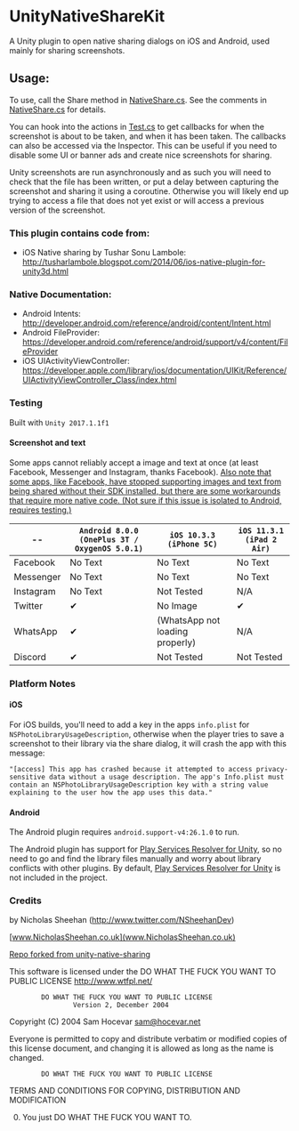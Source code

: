 # UnityNativeShareKit
A Unity plugin to open native sharing dialogs on iOS and Android, used mainly for sharing screenshots.

## Usage:
To use, call the Share method in [NativeShare.cs](UnityNativeShareKit/Assets/Plugins/NativeShare.cs). See the comments in [NativeShare.cs](UnityNativeShareKit/Assets/Plugins/NativeShare.cs) for details.

You can hook into the actions in [Test.cs](Assets/Native%20Share%20Demo%20Scene/Test.cs) to get callbacks for when the screenshot is about to be taken, and when it has been taken. The callbacks can also be accessed via the Inspector.
This can be useful if you need to disable some UI or banner ads and create nice screenshots for sharing.

Unity screenshots are run asynchronously and as such you will need to check that the file has been written, or put a delay between capturing the screenshot and sharing it using a coroutine. Otherwise you will likely end up trying to access a file that does not yet exist or will access a previous version of the screenshot.

### This plugin contains code from:
 - iOS Native sharing by Tushar Sonu Lambole: http://tusharlambole.blogspot.com/2014/06/ios-native-plugin-for-unity3d.html

### Native Documentation:
 - Android Intents: http://developer.android.com/reference/android/content/Intent.html
 - Android FileProvider: https://developer.android.com/reference/android/support/v4/content/FileProvider
 - iOS UIActivityViewController: https://developer.apple.com/library/ios/documentation/UIKit/Reference/UIActivityViewController_Class/index.html

### Testing
Built with `Unity 2017.1.1f1`

#### Screenshot and text
Some apps cannot reliably accept a image and text at once (at least Facebook, Messenger and Instagram, thanks Facebook).
[Also note that some apps, like Facebook, have stopped supporting images and text from being shared without their SDK installed, but there are some workarounds that require more native code. (Not sure if this issue is isolated to Android, requires testing.)](https://stackoverflow.com/questions/34618514/share-text-via-intent-on-facebook-without-using-facebook-sdk)

--            | `Android 8.0.0 (OnePlus 3T / OxygenOS 5.0.1)`| `iOS 10.3.3 (iPhone 5C)`              | `iOS 11.3.1 (iPad 2 Air)`
------------- | ---------------------------------------------| --------------------------------------| ------------------------ 
Facebook      | No Text                                      | No Text                               | No Text
Messenger     | No Text                                      | No Text                               | No Text
Instagram     | No Text                                      | Not Tested                            | N/A
Twitter       | ✔                                           | No Image                              | ✔
WhatsApp      | ✔                                           | (WhatsApp not loading properly)       | N/A
Discord       | ✔                                           | Not Tested                            | Not Tested

### Platform Notes
#### iOS
For iOS builds, you'll need to add a key in the apps `info.plist` for `NSPhotoLibraryUsageDescription`, otherwise when the player tries to save a screenshot to their library via the share dialog, it will crash the app with this message:
```
"[access] This app has crashed because it attempted to access privacy-sensitive data without a usage description. The app's Info.plist must contain an NSPhotoLibraryUsageDescription key with a string value explaining to the user how the app uses this data."
```

#### Android
The Android plugin requires `android.support-v4:26.1.0` to run.

The Android plugin has support for [Play Services Resolver for Unity](https://github.com/googlesamples/unity-jar-resolver), so no need to go and find the library files manually and worry about library conflicts with other plugins. By default, [Play Services Resolver for Unity](https://github.com/googlesamples/unity-jar-resolver) is not included in the project.

### Credits
by Nicholas Sheehan (http://www.twitter.com/NSheehanDev)

[www.NicholasSheehan.co.uk](www.NicholasSheehan.co.uk)

[Repo forked from unity-native-sharing](https://github.com/ChrisMaire/unity-native-sharing)

This software is licensed under the DO WHAT THE FUCK YOU WANT TO PUBLIC LICENSE http://www.wtfpl.net/

            DO WHAT THE FUCK YOU WANT TO PUBLIC LICENSE
                    Version 2, December 2004

 Copyright (C) 2004 Sam Hocevar <sam@hocevar.net>

 Everyone is permitted to copy and distribute verbatim or modified
 copies of this license document, and changing it is allowed as long
 as the name is changed.

            DO WHAT THE FUCK YOU WANT TO PUBLIC LICENSE
   TERMS AND CONDITIONS FOR COPYING, DISTRIBUTION AND MODIFICATION

  0. You just DO WHAT THE FUCK YOU WANT TO.

